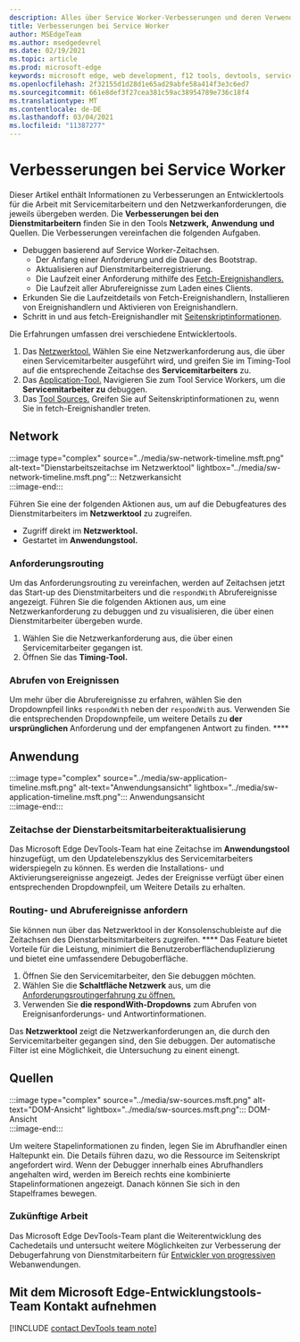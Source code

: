 ```yaml
---
description: Alles über Service Worker-Verbesserungen und deren Verwendung.
title: Verbesserungen bei Service Worker
author: MSEdgeTeam
ms.author: msedgedevrel
ms.date: 02/19/2021
ms.topic: article
ms.prod: microsoft-edge
keywords: microsoft edge, web development, f12 tools, devtools, service worker, PWA
ms.openlocfilehash: 2f32155d1d28d1e65ad29abfe58a414f3e3c6ed7
ms.sourcegitcommit: 661e8def3f27cea381c59ac38954789e736c18f4
ms.translationtype: MT
ms.contentlocale: de-DE
ms.lasthandoff: 03/04/2021
ms.locfileid: "11387277"
---
```

# <a name="service-worker-improvements"></a>Verbesserungen bei Service Worker  

Dieser Artikel enthält Informationen zu Verbesserungen an [][MdnServiceWorkerApi] Entwicklertools für die Arbeit mit Servicemitarbeitern und den Netzwerkanforderungen, die jeweils übergeben werden.  Die **Verbesserungen bei den Dienstmitarbeitern** finden Sie in den Tools **Netzwerk,** **Anwendung** **und** Quellen.  Die Verbesserungen vereinfachen die folgenden Aufgaben.  

*   Debuggen basierend auf Service Worker-Zeitachsen.  
    *   Der Anfang einer Anforderung und die Dauer des Bootstrap.  
    *   Aktualisieren auf Dienstmitarbeiterregistrierung.  
    *   Die Laufzeit einer Anforderung mithilfe des [Fetch-Ereignishandlers.][MdnFetchEvent]  
    *   Die Laufzeit aller Abrufereignisse zum Laden eines Clients.  
*   Erkunden Sie die Laufzeitdetails von Fetch-Ereignishandlern, Installieren von Ereignishandlern und Aktivieren von Ereignishandlern.  
*   Schritt in und aus fetch-Ereignishandler mit [Seitenskriptinformationen](#sources).  
    
Die Erfahrungen umfassen drei verschiedene Entwicklertools.  

1.  Das [Netzwerktool.](#network)  Wählen Sie eine Netzwerkanforderung aus, die über einen Servicemitarbeiter ausgeführt wird, und greifen Sie im Timing-Tool auf die entsprechende Zeitachse des **Servicemitarbeiters** zu.  
1.  Das [Application-Tool.](#application)  Navigieren Sie zum Tool Service Workers, um die **Servicemitarbeiter zu** debuggen.  
1.  Das [Tool Sources.](#sources)  Greifen Sie auf Seitenskriptinformationen zu, wenn Sie in fetch-Ereignishandler treten.  
    
## <a name="network"></a>Network  

:::image type="complex" source="../media/sw-network-timeline.msft.png" alt-text="Dienstarbeitszeitachse im Netzwerktool" lightbox="../media/sw-network-timeline.msft.png":::
   Netzwerkansicht  
:::image-end:::  

Führen Sie eine der folgenden Aktionen aus, um auf die Debugfeatures des Dienstmitarbeiters im **Netzwerktool** zu zugreifen.  

*   Zugriff direkt im **Netzwerktool.**  
*   Gestartet im **Anwendungstool.**  
    
### <a name="request-routing"></a>Anforderungsrouting  

Um das Anforderungsrouting zu vereinfachen, werden auf Zeitachsen jetzt das Start-up des Dienstmitarbeiters und die `respondWith` Abrufereignisse angezeigt.  Führen Sie die folgenden Aktionen aus, um eine Netzwerkanforderung zu debuggen und zu visualisieren, die über einen Dienstmitarbeiter übergeben wurde.  

1.  Wählen Sie die Netzwerkanforderung aus, die über einen Servicemitarbeiter gegangen ist.  
1.  Öffnen Sie das **Timing-Tool.**  
    
### <a name="fetch-events"></a>Abrufen von Ereignissen  

Um mehr über die Abrufereignisse zu erfahren, wählen Sie den Dropdownpfeil links `respondWith` neben der `respondWith` aus.  Verwenden Sie die entsprechenden Dropdownpfeile, um weitere Details zu **der ursprünglichen** Anforderung und der empfangenen Antwort zu finden. ****  

## <a name="application"></a>Anwendung  

:::image type="complex" source="../media/sw-application-timeline.msft.png" alt-text="Anwendungsansicht" lightbox="../media/sw-application-timeline.msft.png":::
   Anwendungsansicht  
:::image-end:::  

### <a name="service-worker-update-timeline"></a>Zeitachse der Dienstarbeitsmitarbeiteraktualisierung  

Das Microsoft Edge DevTools-Team hat eine Zeitachse im **Anwendungstool** hinzugefügt, um den Updatelebenszyklus des Servicemitarbeiters widerspiegeln zu können.  Es werden die Installations- und Aktivierungsereignisse angezeigt.  Jedes der Ereignisse verfügt über einen entsprechenden Dropdownpfeil, um Weitere Details zu erhalten.  

### <a name="request-routing-and-fetch-events"></a>Routing- und Abrufereignisse anfordern  

Sie können nun über das Netzwerktool in der Konsolenschubleiste auf die Zeitachsen des Dienstarbeitsmitarbeiters zugreifen. ****  Das Feature bietet Vorteile für die Leistung, minimiert die Benutzeroberflächenduplizierung und bietet eine umfassendere Debugoberfläche.  

1.  Öffnen Sie den Servicemitarbeiter, den Sie debuggen möchten.  
1.  Wählen Sie die **Schaltfläche Netzwerk** aus, um die [Anforderungsroutingerfahrung zu öffnen.](#network)  
1.  Verwenden Sie **die respondWith-Dropdowns** zum Abrufen von Ereignisanforderungs- und Antwortinformationen.  

Das **Netzwerktool** zeigt die Netzwerkanforderungen an, die durch den Servicemitarbeiter gegangen sind, den Sie debuggen.  Der automatische Filter ist eine Möglichkeit, die Untersuchung zu einent einengt.

## <a name="sources"></a>Quellen  

:::image type="complex" source="../media/sw-sources.msft.png" alt-text="DOM-Ansicht" lightbox="../media/sw-sources.msft.png":::
   DOM-Ansicht  
:::image-end:::  

Um weitere Stapelinformationen zu finden, legen Sie im Abrufhandler einen Haltepunkt ein.  Die Details führen dazu, wo die Ressource im Seitenskript angefordert wird.  Wenn der Debugger innerhalb eines Abrufhandlers angehalten wird, werden im Bereich rechts eine kombinierte Stapelinformationen angezeigt.  Danach können Sie sich in den Stapelframes bewegen.  

### <a name="future-work"></a>Zukünftige Arbeit  

Das Microsoft Edge DevTools-Team plant die Weiterentwicklung des Cachedetails und untersucht weitere Möglichkeiten zur Verbesserung der Debugerfahrung von Dienstmitarbeitern für [Entwickler von progressiven][MdnProgressiveWebApps] Webanwendungen.  

## <a name="getting-in-touch-with-the-microsoft-edge-devtools-team"></a>Mit dem Microsoft Edge-Entwicklungstools-Team Kontakt aufnehmen  

[!INCLUDE [contact DevTools team note](../includes/contact-devtools-team-note.md)]  

<!-- links -->  

[MdnFetchEvent]: https://developer.mozilla.org/docs/Web/API/FetchEvent "FetchEvent | MDN"  
[MdnProgressiveWebApps]: https://developer.mozilla.org/docs/Web/Progressive_web_apps "Progressive Web Apps (PWAs) | MDN"  
[MdnServiceWorkerApi]: https://developer.mozilla.org/docs/Web/API/Service_Worker_API "Dienstarbeits-API-| MDN"  
